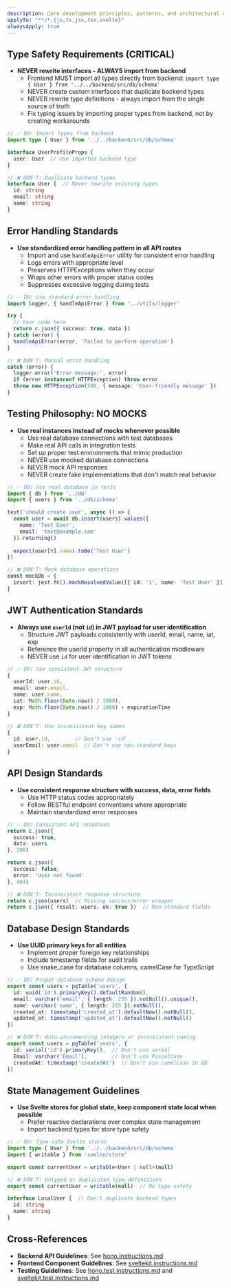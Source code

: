 ```yaml
---
description: Core development principles, patterns, and architectural decisions for the journal-app project
applyTo: "**/*.{js,ts,jsx,tsx,svelte}"
alwaysApply: true
---
```


## Type Safety Requirements (CRITICAL)

- **NEVER rewrite interfaces - ALWAYS import from backend**
  - Frontend MUST import all types directly from backend: `import type { User } from '../../backend/src/db/schema'`
  - NEVER create custom interfaces that duplicate backend types
  - NEVER rewrite type definitions - always import from the single source of truth
  - Fix typing issues by importing proper types from backend, not by creating workarounds

```typescript
// ✅ DO: Import types from backend
import type { User } from '../../backend/src/db/schema'

interface UserProfileProps {
  user: User  // Use imported backend type
}

// ❌ DON'T: Duplicate backend types
interface User {  // Never rewrite existing types
  id: string
  email: string
  name: string
}
```

## Error Handling Standards

- **Use standardized error handling pattern in all API routes**
  - Import and use `handleApiError` utility for consistent error handling
  - Logs errors with appropriate level
  - Preserves HTTPExceptions when they occur
  - Wraps other errors with proper status codes
  - Suppresses excessive logging during tests

```typescript
// ✅ DO: Use standard error handling
import logger, { handleApiError } from '../utils/logger'

try {
  // Your code here
  return c.json({ success: true, data })
} catch (error) {
  handleApiError(error, 'Failed to perform operation')
}

// ❌ DON'T: Manual error handling
catch (error) {
  logger.error('Error message:', error)
  if (error instanceof HTTPException) throw error
  throw new HTTPException(500, { message: 'User-friendly message' })
}
```

## Testing Philosophy: NO MOCKS

- **Use real instances instead of mocks whenever possible**
  - Use real database connections with test databases
  - Make real API calls in integration tests
  - Set up proper test environments that mimic production
  - NEVER use mocked database connections
  - NEVER mock API responses
  - NEVER create fake implementations that don't match real behavior

```typescript
// ✅ DO: Use real database in tests
import { db } from '../db'
import { users } from '../db/schema'

test('should create user', async () => {
  const user = await db.insert(users).values({
    name: 'Test User',
    email: 'test@example.com'
  }).returning()
  
  expect(user[0].name).toBe('Test User')
})

// ❌ DON'T: Mock database operations
const mockDb = {
  insert: jest.fn().mockResolvedValue([{ id: '1', name: 'Test User' }])
}
```

## JWT Authentication Standards

- **Always use `userId` (not `id`) in JWT payload for user identification**
  - Structure JWT payloads consistently with userId, email, name, iat, exp
  - Reference the userId property in all authentication middleware
  - NEVER use `id` for user identification in JWT tokens

```typescript
// ✅ DO: Use consistent JWT structure
{
  userId: user.id,
  email: user.email,
  name: user.name,
  iat: Math.floor(Date.now() / 1000),
  exp: Math.floor(Date.now() / 1000) + expirationTime
}

// ❌ DON'T: Use inconsistent key names
{
  id: user.id,        // Don't use 'id'
  userEmail: user.email  // Don't use non-standard keys
}
```

## API Design Standards

- **Use consistent response structure with success, data, error fields**
  - Use HTTP status codes appropriately
  - Follow RESTful endpoint conventions where appropriate
  - Maintain standardized error responses

```typescript
// ✅ DO: Consistent API responses
return c.json({ 
  success: true, 
  data: users 
}, 200)

return c.json({ 
  success: false, 
  error: 'User not found' 
}, 404)

// ❌ DON'T: Inconsistent response structure
return c.json(users)  // Missing success/error wrapper
return c.json({ result: users, ok: true })  // Non-standard fields
```

## Database Design Standards

- **Use UUID primary keys for all entities**
  - Implement proper foreign key relationships
  - Include timestamp fields for audit trails
  - Use snake_case for database columns, camelCase for TypeScript

```typescript
// ✅ DO: Proper database schema design
export const users = pgTable('users', {
  id: uuid('id').primaryKey().defaultRandom(),
  email: varchar('email', { length: 255 }).notNull().unique(),
  name: varchar('name', { length: 255 }).notNull(),
  created_at: timestamp('created_at').defaultNow().notNull(),
  updated_at: timestamp('updated_at').defaultNow().notNull()
})

// ❌ DON'T: Auto-incrementing integers or inconsistent naming
export const users = pgTable('users', {
  id: serial('id').primaryKey(),  // Don't use serial
  Email: varchar('Email'),        // Don't use PascalCase
  createdAt: timestamp('createdAt')  // Don't use camelCase in DB
})
```

## State Management Guidelines

- **Use Svelte stores for global state, keep component state local when possible**
  - Prefer reactive declarations over complex state management
  - Import backend types for store type safety

```typescript
// ✅ DO: Type-safe Svelte stores
import type { User } from '../../backend/src/db/schema'
import { writable } from 'svelte/store'

export const currentUser = writable<User | null>(null)

// ❌ DON'T: Untyped or duplicated type definitions
export const currentUser = writable(null)  // No type safety

interface LocalUser {  // Don't duplicate backend types
  id: string
  name: string
}
```

## Cross-References

- **Backend API Guidelines**: See [hono.instructions.md](mdc:.github/instructions/hono.instructions.md)
- **Frontend Component Guidelines**: See [sveltekit.instructions.md](mdc:.github/instructions/sveltekit.instructions.md)
- **Testing Guidelines**: See [hono.test.instructions.md](mdc:.github/testing/hono.test.instructions.md) and [sveltekit.test.instructions.md](mdc:.github/testing/sveltekit.test.instructions.md)
